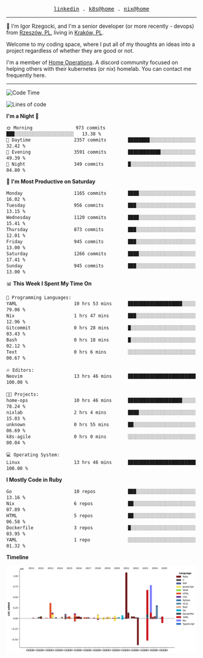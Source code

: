 <p align="center">
  <samp>
    <a href="https://www.linkedin.com/in/ajgon">linkedin</a> .
    <a href="https://github.com/deedee-ops/k8s-gitops">k8s@home</a> .
    <a href="https://github.com/deedee-ops/nixlab">nix@home</a>
  </samp>
</p>

----------------------------------------------------------------

:wave: I'm Igor Rzegocki, and I'm a senior developer (or more recently - devops) from [Rzeszów, PL](https://en.wikipedia.org/wiki/Rzesz%C3%B3w), living in [Kraków, PL](https://en.wikipedia.org/wiki/Krak%C3%B3w).

Welcome to my coding space, where I put all of my thoughts an ideas into a project regardless of whether they are good or not.

I'm a member of [Home Operations](https://discord.gg/home-operations). A discord community focused on helping others with their kubernetes (or nix) homelab. You can contact me frequently here.

----------------------------------------------------------------

<!--START_SECTION:waka-->
![Code Time](http://img.shields.io/badge/Code%20Time-664%20hrs%2020%20mins-blue)

![Lines of code](https://img.shields.io/badge/From%20Hello%20World%20I%27ve%20Written-4.7%20million%20lines%20of%20code-blue)

**I'm a Night 🦉** 

```text
🌞 Morning                973 commits         ███░░░░░░░░░░░░░░░░░░░░░░   13.38 % 
🌆 Daytime                2357 commits        ████████░░░░░░░░░░░░░░░░░   32.42 % 
🌃 Evening                3591 commits        ████████████░░░░░░░░░░░░░   49.39 % 
🌙 Night                  349 commits         █░░░░░░░░░░░░░░░░░░░░░░░░   04.80 % 
```
📅 **I'm Most Productive on Saturday** 

```text
Monday                   1165 commits        ████░░░░░░░░░░░░░░░░░░░░░   16.02 % 
Tuesday                  956 commits         ███░░░░░░░░░░░░░░░░░░░░░░   13.15 % 
Wednesday                1120 commits        ████░░░░░░░░░░░░░░░░░░░░░   15.41 % 
Thursday                 873 commits         ███░░░░░░░░░░░░░░░░░░░░░░   12.01 % 
Friday                   945 commits         ███░░░░░░░░░░░░░░░░░░░░░░   13.00 % 
Saturday                 1266 commits        ████░░░░░░░░░░░░░░░░░░░░░   17.41 % 
Sunday                   945 commits         ███░░░░░░░░░░░░░░░░░░░░░░   13.00 % 
```


📊 **This Week I Spent My Time On** 

```text
💬 Programming Languages: 
YAML                     10 hrs 53 mins      ████████████████████░░░░░   79.06 % 
Nix                      1 hrs 47 mins       ███░░░░░░░░░░░░░░░░░░░░░░   12.96 % 
Gitcommit                0 hrs 28 mins       █░░░░░░░░░░░░░░░░░░░░░░░░   03.43 % 
Bash                     0 hrs 18 mins       █░░░░░░░░░░░░░░░░░░░░░░░░   02.12 % 
Text                     0 hrs 6 mins        ░░░░░░░░░░░░░░░░░░░░░░░░░   00.67 % 

🔥 Editors: 
Neovim                   13 hrs 46 mins      █████████████████████████   100.00 % 

🐱‍💻 Projects: 
home-ops                 10 hrs 46 mins      ████████████████████░░░░░   78.24 % 
nixlab                   2 hrs 4 mins        ████░░░░░░░░░░░░░░░░░░░░░   15.03 % 
unknown                  0 hrs 55 mins       ██░░░░░░░░░░░░░░░░░░░░░░░   06.69 % 
k8s-agile                0 hrs 0 mins        ░░░░░░░░░░░░░░░░░░░░░░░░░   00.04 % 

💻 Operating System: 
Linux                    13 hrs 46 mins      █████████████████████████   100.00 % 
```

**I Mostly Code in Ruby** 

```text
Go                       10 repos            ███░░░░░░░░░░░░░░░░░░░░░░   13.16 % 
Nix                      6 repos             ██░░░░░░░░░░░░░░░░░░░░░░░   07.89 % 
HTML                     5 repos             ██░░░░░░░░░░░░░░░░░░░░░░░   06.58 % 
Dockerfile               3 repos             █░░░░░░░░░░░░░░░░░░░░░░░░   03.95 % 
YAML                     1 repo              ░░░░░░░░░░░░░░░░░░░░░░░░░   01.32 % 
```



**Timeline**

![Lines of Code chart](https://raw.githubusercontent.com/ajgon/ajgon/master/assets/bar_graph.png)


<!--END_SECTION:waka-->
